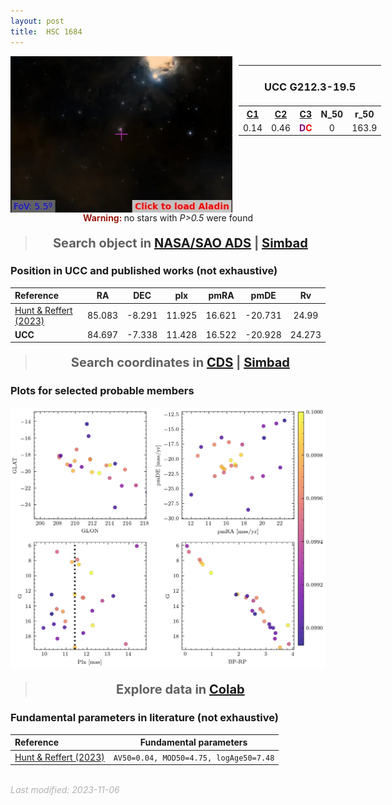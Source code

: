 ```yaml
---
layout: post
title:  HSC 1684
---
```

<div style="display: flex; justify-content: space-between; width:720px;height:250px">
<div style="text-align: center;">
<!-- WEBP image -->
<img id="myImage" src="https://raw.githubusercontent.com/ucc23/Q3N/main/plots/hsc1684_aladin.webp" alt="Clickable Image" style="width:355px;height:250px; cursor: pointer;">

<!-- Div to contain Aladin Lite viewer -->
<div id="aladin-lite-div" style="width:355px;height:250px;display:none;"></div>

<!-- Aladin Lite script (will be loaded after the image is clicked) -->
<script type="text/javascript">
// Function to load Aladin Lite after image click and hide the image
function loadAladinLiteAndHideImage() {
    // Dynamically load the Aladin Lite script
    let aladinScript = document.createElement('script');
    aladinScript.src = "https://aladin.cds.unistra.fr/AladinLite/api/v3/latest/aladin.js";
    aladinScript.charset = "utf-8";
    aladinScript.onload = function () {
        A.init.then(() => {
            let aladin = A.aladin('#aladin-lite-div', {survey:"P/DSS2/color", fov:5.463, target: "84.697 -7.338"});
            // Remove the image
            document.getElementById('myImage').remove();
            // Hide the image
            //document.getElementById('myImage').style.visibility = "hidden";
            // Show the Aladin Lite viewer
            document.getElementById('aladin-lite-div').style.display = 'block';
        });
     };
    document.head.appendChild(aladinScript);
}
// Event listener for image click
document.getElementById('myImage').addEventListener('click', loadAladinLiteAndHideImage);
</script>
</div>
<!-- Left block -->

<table style="text-align: center; width:355px;height:250px;">
  <!-- Row 1 (title) -->
  <tr>
    <td colspan="5"><h3>UCC G212.3-19.5</h3></td>
  </tr>
  <!-- Row 2 -->
  <tr>
    <th><a href="https://ucc.ar/faq#what-are-the-c1-c2-and-c3-parameters" title="Photometric class">C1</a></th>
    <th><a href="https://ucc.ar/faq#what-are-the-c1-c2-and-c3-parameters" title="Density class">C2</a></th>
    <th><a href="https://ucc.ar/faq#what-are-the-c1-c2-and-c3-parameters" title="Combined class">C3</a></th>
    <th><div title="Stars with membership probability >50%">N_50</div></th>
    <th><div title="Radius that contains half the members [arcmin]">r_50</div></th>
  </tr>
  <!-- Row 3 -->
  <tr>
    <td>0.14</td>
    <td>0.46</td>
    <td><span style="color: purple; font-weight: bold;">D</span><span style="color: red; font-weight: bold;">C</span></td>
    <td>0</td>
    <td>163.9</td>
  </tr>
</table>
</div>

<div style="text-align: center;">
   <span style="color: #99180f; font-weight: bold;">Warning: </span><span>no stars with <i>P>0.5</i> were found</span>
</div>

> <p style="text-align:center; font-weight: bold; font-size:20px">Search object in <a href="https://ui.adsabs.harvard.edu/search/q=%20collection%3Aastronomy%20body%3A%22HSC%201684%22&sort=date%20desc%2C%20bibcode%20desc&p_=0" target="_blank">NASA/SAO ADS</a> | <a href="https://simbad.cds.unistra.fr/simbad/sim-id-refs?Ident=hsc1684" target="_blank">Simbad</a></p>


### Position in UCC and published works (not exhaustive)

| Reference    | RA    | DEC   | plx  | pmRA  | pmDE   |  Rv  |
| :---         | :---: | :---: | :---: | :---: | :---: | :---: |
|[Hunt & Reffert (2023)](https://ui.adsabs.harvard.edu/abs/2023A%26A...673A.114H/abstract) | 85.083 | -8.291 | 11.925 | 16.621 | -20.731 | 24.99 |
| **UCC** |84.697 | -7.338 | 11.428 | 16.522 | -20.928 | 24.273 |

> <p style="text-align:center; font-weight: bold; font-size:20px">Search coordinates in <a href="https://cdsportal.u-strasbg.fr/?target=84.697,-7.338" target="_blank">CDS</a> | <a href="https://simbad.cds.unistra.fr/mobile/object_list.html?coord=84.697%20-7.338&output=json&radius=5&userEntry=hsc1684" target="_blank">Simbad</a></p>

### Plots for selected probable members

![CLUSTER](https://raw.githubusercontent.com/ucc23/Q3N/main/plots/hsc1684.webp)


> <p style="text-align:center; font-weight: bold; font-size:20px">Explore data in <a href="https://colab.research.google.com/github/UCC23/Q3N/blob/master/notebooks/hsc1684.ipynb" target="_blank">Colab</a></p>


### Fundamental parameters in literature (not exhaustive)

| Reference |  Fundamental parameters |
| :---         |     :---:      |
| [Hunt & Reffert (2023)](https://ui.adsabs.harvard.edu/abs/2023A%26A...673A.114H/abstract) | `AV50=0.04, MOD50=4.75, logAge50=7.48` |

<br>
<font color="b3b1b1"><i>Last modified: 2023-11-06</i></font>
